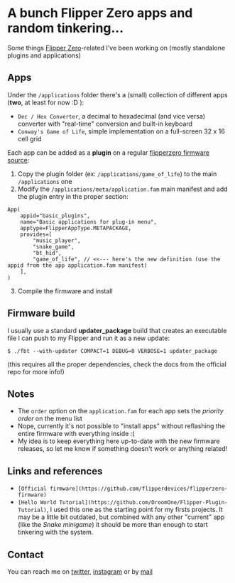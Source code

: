 # A bunch Flipper Zero apps and random tinkering...

Some things [Flipper Zero](https://github.com/flipperdevices/flipperzero-firmware)-related I've been working on (mostly standalone plugins and applications)

## Apps

Under the `/applications` folder there's a (small) collection of different apps (__two__, at least for now :D ):

- `Dec / Hex Converter`, a decimal to hexadecimal (and vice versa) converter with "real-time" conversion and built-in keyboard
- `Conway's Game of Life`, simple implementation on a full-screen 32 x 16 cell grid

Each app can be added as a __plugin__ on a regular [flipperzero firmware source](https://github.com/flipperdevices/flipperzero-firmware):

1. Copy the plugin folder (ex: `/applications/game_of_life`) to the main `/applications` one
2. Modify the `/applications/meta/application.fam` main manifest and add the plugin entry in the proper section:

```
App(
    appid="basic_plugins",
    name="Basic applications for plug-in menu",
    apptype=FlipperAppType.METAPACKAGE,
    provides=[
        "music_player",
        "snake_game",
        "bt_hid",
        "game_of_life", // <<--- here's the new definition (use the appid from the app application.fam manifest)
    ],
)
```

3. Compile the firmware and install

## Firmware build

I usually use a standard __updater_package__ build that creates an executable file I can push to my Flipper and run it as a new update:

```
$ ./fbt --with-updater COMPACT=1 DEBUG=0 VERBOSE=1 updater_package
```

(this requires all the proper dependencies, check the docs from the official repo for more info!)

## Notes

- The `order` option on the `application.fam` for each app sets the _priority order_ on the menu list
- Nope, currently it's not possible to "install apps" without reflashing the entire firmware with everything inside :(
- My idea is to keep everything here up-to-date with the new firmware releases, so let me know if something doesn't work or anything related!

## Links and references

- `[Official firmware](https://github.com/flipperdevices/flipperzero-firmware)`
- `[Hello World Tutorial](https://github.com/DroomOne/Flipper-Plugin-Tutorial)`, I used this one as the starting point for my firsts projects. It may be a
little bit outdated, but combined with any other "current" app (like the _Snake minigame_) it should be more than enough to start tinkering with the system.

## Contact

You can reach me on [twitter](https://twitter.com/isolinealchip), [instagram](https://instagram.com/theisolinealchip) or by [mail](mailto:albert.gonzalez.fdez-at-gmail-dot-com)